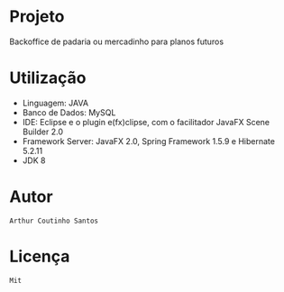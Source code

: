 # Projeto

  Backoffice de padaria ou mercadinho para planos futuros 
  
# Utilização

- Linguagem: JAVA
- Banco de Dados: MySQL
- IDE: Eclipse  e o plugin e(fx)clipse, com o facilitador JavaFX Scene Builder 2.0
- Framework Server: JavaFX 2.0, Spring Framework 1.5.9 e Hibernate 5.2.11
- JDK 8


# Autor

```
Arthur Coutinho Santos
```

# Licença

```
Mit
```

